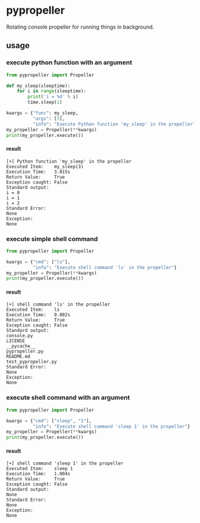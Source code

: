 # pypropeller
Rotating console propeller for running things in background.

## usage

### execute python function with an argument
```python
from pypropeller import Propeller

def my_sleep(sleeptime):
    for i in range(sleeptime):
        print('i = %d' % i)
        time.sleep(1)

kwargs = {"func": my_sleep,
          "args": [3],
          "info": "Execute Python function 'my_sleep' in the propeller"}
my_propeller = Propeller(**kwargs)
print(my_propeller.execute())
```

#### result
```
[+] Python function 'my_sleep' in the propeller
Executed Item:    my_sleep(3)
Execution Time:   3.015s
Return Value:     True
Exception caught: False
Standard output:
i = 0
i = 1
i = 2
Standard Error:
None
Exception:
None
```

### execute simple shell command
```python
from pypropeller import Propeller

kwargs = {"cmd": ["ls"],
          "info": "Execute shell command 'ls' in the propeller"}
my_propeller = Propeller(**kwargs)
print(my_propeller.execute())
```

#### result
```
[+] shell command 'ls' in the propeller
Executed Item:    ls
Execution Time:   0.002s
Return Value:     True
Exception caught: False
Standard output:
console.py
LICENSE
__pycache__
pypropeller.py
README.md
test_pypropeller.py
Standard Error:
None
Exception:
None
```

### execute shell command with an argument
```python
from pypropeller import Propeller

kwargs = {"cmd": ["sleep", "1"],
          "info": "Execute shell command 'sleep 1' in the propeller"}
my_propeller = Propeller(**kwargs)
print(my_propeller.execute())
```

#### result
```
[+] shell command 'sleep 1' in the propeller
Executed Item:    sleep 1
Execution Time:   1.004s
Return Value:     True
Exception caught: False
Standard output:
None
Standard Error:
None
Exception:
None
```
